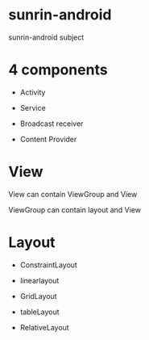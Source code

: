 # sunrin-android
sunrin-android subject

# 4 components

* Activity

* Service

* Broadcast receiver

* Content Provider


# View

View can contain ViewGroup and View

ViewGroup can contain layout and View

# Layout

* ConstraintLayout

* linearlayout

* GridLayout

* tableLayout

* RelativeLayout
